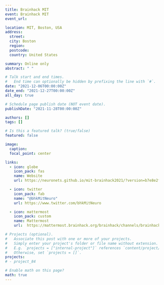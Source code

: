 ```yaml
---
title: Brainhack MIT
event: Brainhack MIT
event_url: 

location: MIT, Boston, USA
address:
  street:
  city: Boston
  region:
  postcode:
  country: United States

summary: Online only
abstract: " "

# Talk start and end times.
#   End time can optionally be hidden by prefixing the line with `#`.
date: "2021-12-06T00:00:00Z"
date_end: "2021-12-27T00:00:00Z"
all_day: true

# Schedule page publish date (NOT event date).
publishDate: "2021-11-28T00:00:00Z"

authors: []
tags: []

# Is this a featured talk? (true/false)
featured: false

image:
  caption:
  focal_point: center

links:
  - icon: globe
    icon_pack: fas
    name: Website
    url: https://neuronets.github.io/mit-brainhack2021/?version=b7e8e2f

  - icon: twitter
    icon_pack: fab
    name: "@bhkMitNeuro"
    url: https://www.twitter.com/bhkMitNeuro

  - icon: mattermost
    icon_pack: custom
    name: Mattermost
    url:  https://mattermost.brainhack.org/brainhack/channels/brainhack-mit-neuro

# Projects (optional).
#   Associate this post with one or more of your projects.
#   Simply enter your project's folder or file name without extension.
#   E.g. `projects = ["internal-project"]` references `content/project/deep-learning/index.md`.
#   Otherwise, set `projects = []`.
projects:
# - project_84

# Enable math on this page?
math: true
---
```

